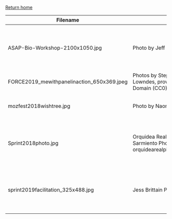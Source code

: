 [Return home](https://npscience.github.io)

| Filename | Credit | URL | Notes |
| ---------- | ------ | ------------- | ------------------ |
| ASAP-Bio-Workshop-2100x1050.jpg | Photo by Jeff Dowling | More info at https://asapbio.org/building-trust-in-preprints-together | Taken at ASAPbio workshop 2020, Hinxton Hall, Cambridge |
| FORCE2019_mewithpanelinaction_650x369.jpeg | Photos by Stephanie Wright and Julia Lowndes, provided to the Public Domain (CC0) | More info at https://asapbio.org/force2019-preprints-success-panel | Taken at FORCE2019 Edinburgh |
| mozfest2018wishtree.jpg | Photo by Naomi Penfold | More info at https://elifesciences.org/labs/7b73319e/fostering-collaboration-at-mozfest | Taken at MozFest 2018 London |
| Sprint2018photo.jpg | Orquidea Real Photobook - Julieta Sarmiento Photography orquidearealphotobook.wordpress.com/ | https://flic.kr/p/KhmnKb | Taken at Cambridge Junction during the eLife Innovation Sprint 2018 |
| sprint2019facilitation_325x488.jpg | Jess Brittain Photography | https://flic.kr/p/2hh9GM5 | Taken at Cambridge Junction during the eLife Innovation Sprint 2019 |
